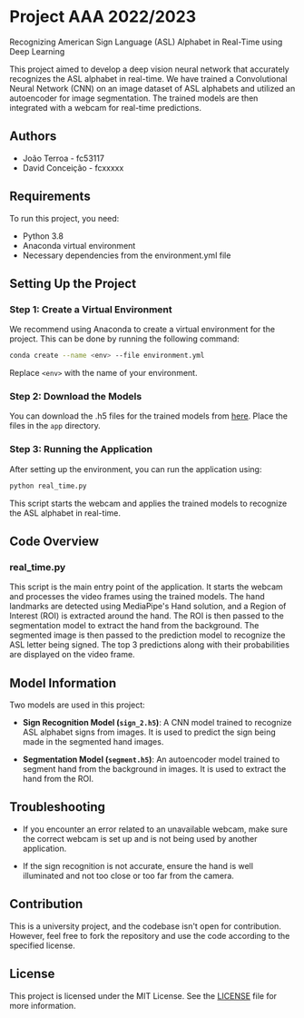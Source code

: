 # **Project AAA 2022/2023**

Recognizing American Sign Language (ASL) Alphabet in Real-Time using Deep Learning

This project aimed to develop a deep vision neural network that accurately recognizes the ASL alphabet in real-time. We have trained a Convolutional Neural Network (CNN) on an image dataset of ASL alphabets and utilized an autoencoder for image segmentation. The trained models are then integrated with a webcam for real-time predictions.

## Authors

- João Terroa - fc53117
- David Conceição - fcxxxxx

## Requirements

To run this project, you need:

- Python 3.8
- Anaconda virtual environment
- Necessary dependencies from the environment.yml file

## Setting Up the Project

### Step 1: Create a Virtual Environment

We recommend using Anaconda to create a virtual environment for the project. This can be done by running the following command:

```bash
conda create --name <env> --file environment.yml
```

Replace `<env>` with the name of your environment.

### Step 2: Download the Models

You can download the .h5 files for the trained models from [here](https://drive.google.com/drive/folders/1ZhxHnUisjtoPmuSekLHPObAlvYcrgkEI?usp=share_link). Place the files in the `app` directory.

### Step 3: Running the Application

After setting up the environment, you can run the application using:

```bash
python real_time.py
```

This script starts the webcam and applies the trained models to recognize the ASL alphabet in real-time.

## Code Overview

### real_time.py

This script is the main entry point of the application. It starts the webcam and processes the video frames using the trained models. The hand landmarks are detected using MediaPipe's Hand solution, and a Region of Interest (ROI) is extracted around the hand. The ROI is then passed to the segmentation model to extract the hand from the background. The segmented image is then passed to the prediction model to recognize the ASL letter being signed. The top 3 predictions along with their probabilities are displayed on the video frame.

## Model Information

Two models are used in this project:

- **Sign Recognition Model (`sign_2.h5`)**: A CNN model trained to recognize ASL alphabet signs from images. It is used to predict the sign being made in the segmented hand images.

- **Segmentation Model (`segment.h5`)**: An autoencoder model trained to segment hand from the background in images. It is used to extract the hand from the ROI.

## Troubleshooting

- If you encounter an error related to an unavailable webcam, make sure the correct webcam is set up and is not being used by another application.

- If the sign recognition is not accurate, ensure the hand is well illuminated and not too close or too far from the camera.

## Contribution

This is a university project, and the codebase isn't open for contribution. However, feel free to fork the repository and use the code according to the specified license.

## License

This project is licensed under the MIT License. See the [LICENSE](https://opensource.org/license/mit/) file for more information.
